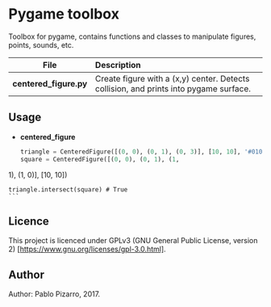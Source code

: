 # Pygame toolbox
Toolbox for pygame, contains functions and classes to manipulate figures, points, sounds, etc.

| File | Description |
| :-: | :-- |
| **centered_figure.py** | Create figure with a (x,y) center. Detects collision, and prints into pygame surface. |

## Usage

- **centered_figure**

    ```python
    triangle = CenteredFigure([(0, 0), (0, 1), (0, 3)], [10, 10], '#010340')
    square = CenteredFigure([(0, 0), (0, 1), (1, 
1), (1, 0)], [10, 10])

    triangle.intersect(square) # True
    ```

## Licence
This project is licenced under GPLv3 (GNU General Public License, version 2) [https://www.gnu.org/licenses/gpl-3.0.html].

## Author
Author: Pablo Pizarro, 2017.<br>
